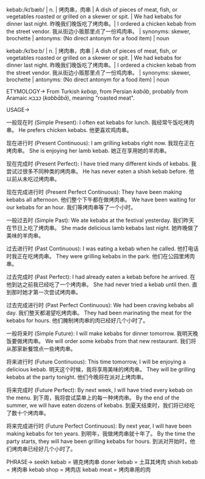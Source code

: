 kebab:/kɪˈbæb/ | n. | 烤肉串，肉串 | A dish of pieces of meat, fish, or vegetables roasted or grilled on a skewer or spit. | We had kebabs for dinner last night. 昨晚我们晚饭吃了烤肉串。|  I ordered a chicken kebab from the street vendor. 我从街边小贩那里点了一份鸡肉串。 | synonyms: skewer, brochette | antonyms:  (No direct antonym for a food item) | noun


kebab:/kɪˈbɑːb/ | n. | 烤肉串，肉串 | A dish of pieces of meat, fish, or vegetables roasted or grilled on a skewer or spit. | We had kebabs for dinner last night. 昨晚我们晚饭吃了烤肉串。|  I ordered a chicken kebab from the street vendor. 我从街边小贩那里点了一份鸡肉串。 | synonyms: skewer, brochette | antonyms:  (No direct antonym for a food item) | noun


ETYMOLOGY->
From Turkish *kebap*, from Persian *kabāb*, probably from Aramaic *כבבא* (*kabbābā*), meaning "roasted meat".

USAGE->

一般现在时 (Simple Present):
I often eat kebabs for lunch.  我经常午饭吃烤肉串。
He prefers chicken kebabs. 他更喜欢鸡肉串。

现在进行时 (Present Continuous):
I am grilling kebabs right now. 我现在正在烤肉串。
She is enjoying her lamb kebab. 她正在享用她的羊肉串。

现在完成时 (Present Perfect):
I have tried many different kinds of kebabs. 我尝试过很多不同种类的烤肉串。
He has never eaten a shish kebab before. 他以前从未吃过烤肉串。

现在完成进行时 (Present Perfect Continuous):
They have been making kebabs all afternoon. 他们整个下午都在做烤肉串。
We have been waiting for our kebabs for an hour. 我们等烤肉串等了一个小时。

一般过去时 (Simple Past):
We ate kebabs at the festival yesterday. 我们昨天在节日上吃了烤肉串。
She made delicious lamb kebabs last night. 她昨晚做了美味的羊肉串。

过去进行时 (Past Continuous):
I was eating a kebab when he called. 他打电话时我正在吃烤肉串。
They were grilling kebabs in the park. 他们在公园里烤肉串。

过去完成时 (Past Perfect):
I had already eaten a kebab before he arrived. 在他到达之前我已经吃了一个烤肉串。
She had never tried a kebab until then. 直到那时她才第一次尝试烤肉串。

过去完成进行时 (Past Perfect Continuous):
We had been craving kebabs all day. 我们整天都渴望吃烤肉串。
They had been marinating the meat for the kebabs for hours. 他们腌制烤肉串的肉已经好几个小时了。

一般将来时 (Simple Future):
I will make kebabs for dinner tomorrow. 我明天晚饭要做烤肉串。
We will order some kebabs from that new restaurant. 我们将从那家新餐馆点一些烤肉串。


将来进行时 (Future Continuous):
This time tomorrow, I will be enjoying a delicious kebab. 明天这个时候，我将享用美味的烤肉串。
They will be grilling kebabs at the party tonight. 他们今晚将在派对上烤肉串。

将来完成时 (Future Perfect):
By next week, I will have tried every kebab on the menu. 到下周，我将尝试菜单上的每一种烤肉串。
By the end of the summer, we will have eaten dozens of kebabs. 到夏天结束时，我们将已经吃了数十个烤肉串。

将来完成进行时 (Future Perfect Continuous):
By next year, I will have been making kebabs for ten years. 到明年，我做烤肉串就十年了。
By the time the party starts, they will have been grilling kebabs for hours. 到派对开始时，他们烤肉串已经好几个小时了。


PHRASE->
seekh kebab = 锡克烤肉串
doner kebab = 土耳其烤肉
shish kebab = 烤肉串
kebab shop = 烤肉店
kebab meat = 烤肉串用的肉
